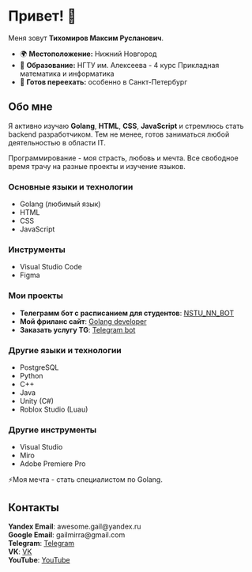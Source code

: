 <!-- Основная информация -->
<h1>Привет! 👋</h1>
<p>Меня зовут <strong>Тихомиров Максим Русланович</strong>.</p>

<ul>
  <li>🌍 <strong>Местоположение:</strong> Нижний Новгород</li>
  <li>🏫 <strong>Образование:</strong> НГТУ им. Алексеева - 4 курс Прикладная математика и информатика</li>
  <li>💼 <strong>Готов переехать:</strong> особенно в Санкт-Петербург</li>
</ul>

<!-- Обо мне -->
<h2>Обо мне</h2>
<p>Я активно изучаю <strong>Golang</strong>, <strong>HTML</strong>, <strong>CSS</strong>, <strong>JavaScript</strong> и стремлюсь стать backend разработчиком. Тем не менее, готов заниматься любой деятельностью в области IT.</p>
<p>Программирование - моя страсть, любовь и мечта. Все свободное время трачу на разные проекты и изучение языков.</p>

<h3>Основные языки и технологии</h3>
<ul>
  <li>Golang (любимый язык)</li>
  <li>HTML</li>
  <li>CSS</li>
  <li>JavaScript</li>
</ul>

<h3>Инструменты</h3>
<ul>
  <li>Visual Studio Code</li>
  <li>Figma</li>
</ul>

<h3>Мои проекты</h3>
<ul>
  <li>  <strong>Телеграмм бот с расписанием для студентов</strong>: <a href="https://t.me/NSTU_NN_BOT">NSTU_NN_BOT</a><br></li>
  <li>  <strong>Мой фриланс сайт</strong>: <a href="https://https://golang-developer.ru//">Golang developer</a><br></li>
  <li>  <strong>Заказать услугу TG</strong>: <a href="https://t.me/GolangDeveloperBot">Telegram bot</a><br></li>
</ul>

<h3>Другие языки и технологии</h3>
<ul>
  <li>PostgreSQL</li>
  <li>Python</li>
  <li>C++</li>
  <li>Java</li>
  <li>Unity (C#)</li>
  <li>Roblox Studio (Luau)</li>
</ul>

<h3>Другие инструменты</h3>
<ul>
  <li>Visual Studio</li>
  <li>Miro</li>
  <li>Adobe Premiere Pro</li>
</ul>

<!-- Мечта -->
<p>⚡Моя мечта - стать специалистом по Golang.</p>

<!-- Контакты -->
<h2>Контакты</h2>
<p>
  <strong>Yandex Email</strong>: awesome.gail@yandex.ru<br>
  <strong>Google Email</strong>: gailmirra@gmail.com<br>
  <strong>Telegram</strong>: <a href="https://t.me/Tichomirov2003">Telegram</a><br>
  <strong>VK</strong>: <a href="https://vk.com/heehee_boy">VK</a><br>
  <strong>YouTube</strong>: <a href="https://www.youtube.com/@maximpng6466">YouTube</a>
</p>

<!--
**DEPTH-STRIDA/DEPTH-STRIDA** is a ✨ _special_ ✨ repository because its `README.md` (this file) appears on your GitHub profile.

Here are some ideas to get you started:

- 🔭 I’m currently working on ...
- 🌱 I’m currently learning ...
- 👯 I’m looking to collaborate on ...
- 🤔 I’m looking for help with ...
- 💬 Ask me about ...
- 📫 How to reach me: ...
- 😄 Pronouns: ...
- ⚡ Fun fact: ...
-->
